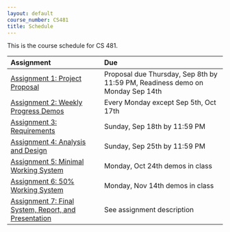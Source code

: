 ```yaml
---
layout: default
course_number: CS481
title: Schedule
---
```


This is the course schedule for CS 481.

**Assignment** | **Due**
:--------------|:---------
[Assignment 1: Project Proposal](assign/assign01.html)                       | Proposal due Thursday, Sep 8th by 11:59 PM, Readiness demo on Monday Sep 14th
[Assignment 2: Weekly Progress Demos](assign/assign02.html)                  | Every Monday except Sep 5th, Oct 17th
[Assignment 3: Requirements](assign/assign03.html)                           | Sunday, Sep 18th by 11:59 PM 
[Assignment 4: Analysis and Design](assign/assign04.html)                    | Sunday, Sep 25th by 11:59 PM
[Assignment 5: Minimal Working System](assign/assign05.html)                 | Monday, Oct 24th demos in class 
[Assignment 6: 50% Working System](assign/assign06.html)                     | Monday, Nov 14th demos in class 
[Assignment 7: Final System, Report, and Presentation](assign/assign07.html) | See assignment description


<!--
Old Fall 2015 Schedule
----- ----- ----- ----- ----- ----- 

-->

